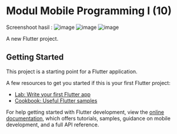 # Modul Mobile Programming I (10)

Screenshoot hasil :
![image](https://github.com/adityamputra27/modul-mp-10/assets/68887223/620e311e-2dbe-4824-a2a6-db8fe6d161ad)
![image](https://github.com/adityamputra27/modul-mp-10/assets/68887223/26b1b35a-08e9-4a44-abba-3a114cb416f2)
![image](https://github.com/adityamputra27/modul-mp-10/assets/68887223/f066000a-20bb-44ea-af12-7bd7e1d336c0)


A new Flutter project.

## Getting Started

This project is a starting point for a Flutter application.

A few resources to get you started if this is your first Flutter project:

- [Lab: Write your first Flutter app](https://docs.flutter.dev/get-started/codelab)
- [Cookbook: Useful Flutter samples](https://docs.flutter.dev/cookbook)

For help getting started with Flutter development, view the
[online documentation](https://docs.flutter.dev/), which offers tutorials,
samples, guidance on mobile development, and a full API reference.
